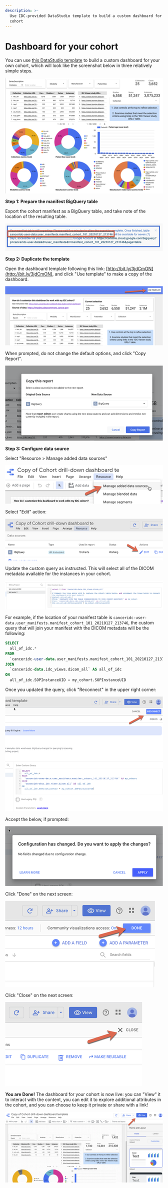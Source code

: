 ```yaml
---
description: >-
  Use IDC-provided DataStudio template to build a custom dashboard for your
  cohort
---
```


# Dashboard for your cohort

You can use [this DataStudio template](http://bit.ly/3jdCmON) to build a custom dashboard for your own cohort, which will look like the screenshot below in three relatively simple steps.

![Screenshot of the DataStudio dashboard template you can use to explore your cohort.](../../.gitbook/assets/image%20%2811%29.png)

**Step 1: Prepare the manifest BigQuery table**

Export the cohort manifest as a BigQuery table, and take note of the location of the resulting table.

![Name of the BQ table you will need is highlighted with the red rectangle.](../../.gitbook/assets/image%20%2814%29.png)

**Step 2: Duplicate the template**

Open the dashboard template following this link: [http://bit.ly/3jdCmON](http://bit.ly/3jdCmON), and click "Use template" to make a copy of the dashboard.

![](../../.gitbook/assets/image%20%2816%29.png)

When prompted, do not change the default options, and click "Copy Report".

![](../../.gitbook/assets/image%20%2813%29.png)

**Step 3: Configure data source**

Select "Resource &gt; Manage added data sources"

![](../../.gitbook/assets/image%20%285%29.png)

Select "Edit" action:

![](../../.gitbook/assets/image%20%284%29.png)

Update the custom query as instructed. This will select all of the DICOM metadata available for the instances in your cohort.

![](../../.gitbook/assets/image%20%2812%29.png)

For example, if the location of your manifest table is `canceridc-user-data.user_manifests.manifest_cohort_101_20210127_213746`, the custom query that will join your manifest with the DICOM metadata will be the following:

```sql
SELECT
  all_of_idc.*
FROM
  `canceridc-user-data.user_manifests.manifest_cohort_101_20210127_213746` AS my_cohort
JOIN
  `canceridc-data.idc_views.dicom_all` AS all_of_idc
ON
  all_of_idc.SOPInstanceUID = my_cohort.SOPInstanceUID
```

Once you updated the query, click "Reconnect" in the upper right corner:

![](../../.gitbook/assets/image%20%287%29.png)

Accept the below, if prompted:

![](../../.gitbook/assets/image%20%288%29.png)

Click "Done" on the next screen:

![](../../.gitbook/assets/image%20%286%29.png)

Click "Close" on the next screen:

![](../../.gitbook/assets/image%20%2810%29.png)

**You are Done!** The dashboard for your cohort is now live: you can "View" it to interact with the content, you can edit it to explore additional attributes in the cohort, and you can choose to keep it private or share with a link!

![](../../.gitbook/assets/image%20%282%29.png)



